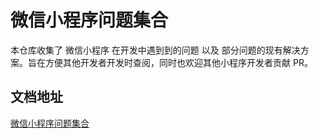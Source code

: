 # 微信小程序问题集合

本仓库收集了 微信小程序 在开发中遇到到的问题 以及 部分问题的现有解决方案。旨在方便其他开发者开发时查阅，同时也欢迎其他小程序开发者贡献 PR。

## 文档地址

[微信小程序问题集合](issue-list.md)
